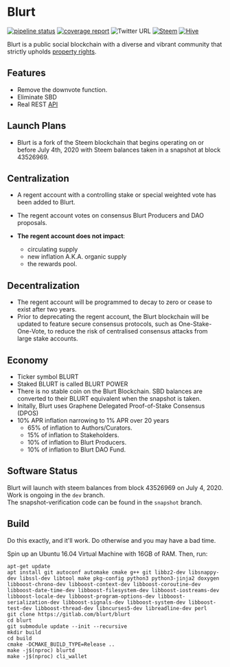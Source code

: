 # Blurt

[![pipeline status](https://gitlab.com/blurt/blurt/badges/dev/pipeline.svg)](https://gitlab.com/blurt/blurt/-/commits/dev)
[![coverage report](https://gitlab.com/blurt/blurt/badges/dev/coverage.svg)](https://gitlab.com/blurt/blurt/-/commits/dev)
![Twitter URL](https://img.shields.io/twitter/url?style=social&url=https%3A%2F%2Ftwitter.com%2FBlurtOfficial)
[![Steem](https://img.shields.io/badge/-steem-blue)](https://steemit.com/steem/@blurt)
[![Hive](https://img.shields.io/badge/-hive-red)](https://hive.blog/@blurt)


Blurt is a public social blockchain with a diverse and vibrant community that strictly upholds [property rights](https://twitter.com/cz_binance/status/1236373815447506945?s=20).

## Features

* Remove the downvote function.
* Eliminate SBD
* Real REST [API](https://github.com/blurt/cachepi)

## Launch Plans

* Blurt is a fork of the Steem blockchain that begins operating on or before July 4th, 2020 with Steem balances taken in a snapshot at block 43526969.  

## Centralization

* A regent account with a controlling stake or special weighted vote has been added to Blurt. 

* The regent account votes on consensus Blurt Producers and DAO proposals.

* **The regent account does not impact**:
  * circulating supply
  * new inflation A.K.A. organic supply
  * the rewards pool.

## Decentralization

* The regent account will be programmed to decay to zero or cease to exist after two years.
* Prior to deprecating the regent account, the Blurt blockchain will be updated to feature secure consensus protocols, such as One-Stake-One-Vote, to reduce the risk of centralised consensus attacks from large stake accounts.


## Economy

* Ticker symbol BLURT
* Staked BLURT is called BLURT POWER
* There is no stable coin on the Blurt Blockchain. SBD balances are converted to their BLURT equivalent when the snapshot is taken.
* Initally, Blurt uses Graphene Delegated Proof-of-Stake Consensus (DPOS)
* 10% APR inflation narrowing to 1% APR over 20 years
    * 65% of inflation to Authors/Curators.
    * 15% of inflation to Stakeholders.
    * 10% of inflation to Blurt Producers.
    * 10% of inflation to Blurt DAO Fund.


## Software Status

Blurt will launch with steem balances from block 43526969  on  July 4, 2020.   Work is ongoing in the `dev` branch.  
The snapshot-verification code can be found in the `snapshot` branch.  

## Build

Do this exactly, and it'll work.  Do otherwise and you may have a bad time.

Spin up an Ubuntu 16.04 Virtual Machine with 16GB of RAM.  Then, run:

```
apt-get update
apt install git autoconf automake cmake g++ git libbz2-dev libsnappy-dev libssl-dev libtool make pkg-config python3 python3-jinja2 doxygen libboost-chrono-dev libboost-context-dev libboost-coroutine-dev libboost-date-time-dev libboost-filesystem-dev libboost-iostreams-dev libboost-locale-dev libboost-program-options-dev libboost-serialization-dev libboost-signals-dev libboost-system-dev libboost-test-dev libboost-thread-dev libncurses5-dev libreadline-dev perl
git clone https://gitlab.com/blurt/blurt
cd blurt
git submodule update --init --recursive
mkdir build
cd build
cmake -DCMAKE_BUILD_TYPE=Release ..
make -j$(nproc) blurtd
make -j$(nproc) cli_wallet
  ```





